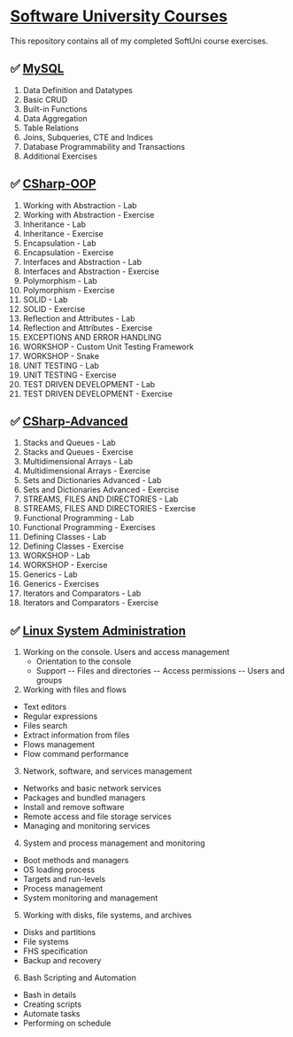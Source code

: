 # [Software University Courses](https://softuni.bg/)
This repository contains all of my completed SoftUni course exercises.

<!---
### :white_check_mark: Algorithms-Fundamentals-with-CSharp :heavy_check_mark:
01. Recursion and Backtracking - Lab
02. Combinatorial Problems - Lab
03. Recursion and Combinatorial Problems - Exercise
04. Searching, Sorting and Greedy Algorithms - Lab
05. Graph Theory, Traversal and Shortest Paths - Lab
06. Graph Theory, Traversal and Shortest Paths - Exercise
07. Introduction to Dynamic Programming - Lab
08. Introduction to Dynamic Programming - Exercise
--->
<!---
## :white_check_mark: CSharp-Web-Basics :heavy_check_mark:
- Web Server - HTTP Protocol
- Web Server - Asynchronous Processing
- Web Server - State Management
- Workshop
- MVC Introduction
- MVC Advanced - View Engine
- Workshop
- MVC Advanced - IOC and Data Binding
- Workshop
--->
<!---
## :white_check_mark: Entity-Framework-Core :heavy_check_mark:
01. EXERCISE: FETCHING RESULTSETS WITH ADO.NET
02. EXERCISE: ORM FUNDAMENTALS
03. Entity Framework Introduction
04. Code-First
05. Entity Relations
06. Advanced Querying
07. EXERCISE: C# AUTO MAPPING OBJECTS
08. JavaScript Object Notation - JSON
09. Extensible Markup Language - XML
10. EXERCISE: DESIGN PATTERNS
11. EXERCISE: BEST PRACTICES AND ARCHITECTURE
12. WORKSHOP - ASP.NET CORE
--->

## :white_check_mark: [MySQL](https://github.com/imp111/SoftUni/tree/main/05.%20MySQL)
01. Data Definition and Datatypes
02. Basic CRUD
03. Built-in Functions
04. Data Aggregation
05. Table Relations
06. Joins, Subqueries, CTE and Indices
07. Database Programmability and Transactions
08. Additional Exercises

## :white_check_mark: [CSharp-OOP](https://github.com/imp111/SoftUni/tree/main/02.%20C%23%20OOP)
01. Working with Abstraction - Lab
02. Working with Abstraction - Exercise
03. Inheritance - Lab
04. Inheritance - Exercise
05. Encapsulation - Lab
06. Encapsulation - Exercise
07. Interfaces and Abstraction - Lab
08. Interfaces and Abstraction - Exercise
09. Polymorphism - Lab
10. Polymorphism - Exercise
11. SOLID - Lab
12. SOLID - Exercise
13. Reflection and Attributes - Lab
14. Reflection and Attributes - Exercise
15. EXCEPTIONS AND ERROR HANDLING
16. WORKSHOP - Custom Unit Testing Framework
17. WORKSHOP - Snake
18. UNIT TESTING - Lab
19. UNIT TESTING - Exercise
20. TEST DRIVEN DEVELOPMENT - Lab
21. TEST DRIVEN DEVELOPMENT - Exercise

## :white_check_mark: [CSharp-Advanced](https://github.com/imp111/SoftUni/tree/main/03.%20C%23%20Advanced)
01. Stacks and Queues - Lab
02. Stacks and Queues - Exercise
03. Multidimensional Arrays - Lab
04. Multidimensional Arrays - Exercise
05. Sets and Dictionaries Advanced - Lab
06. Sets and Dictionaries Advanced - Exercise
07. STREAMS, FILES AND DIRECTORIES - Lab
08. STREAMS, FILES AND DIRECTORIES - Exercise
09. Functional Programming - Lab
10. Functional Programming - Exercises
11. Defining Classes - Lab
12. Defining Classes - Exercise
13. WORKSHOP - Lab
14. WORKSHOP - Exercise
15. Generics - Lab
16. Generics - Exercises
17. Iterators and Comparators - Lab
18. Iterators and Comparators - Exercise


## :white_check_mark: [Linux System Administration](https://github.com/imp111/SoftUni/tree/main/Linux%20System%20Administration%20-%20Fundamentals)
01. Working on the console. Users and access management
    - Orientation to the console
    - Support
  -- Files and directories
  -- Access permissions
  -- Users and groups
02. Working with files and flows
  - Text editors
  - Regular expressions
  - Files search
  - Extract information from files
  - Flows management
  - Flow command performance
03. Network, software, and services management
  - Networks and basic network services
  - Packages and bundled managers
  - Install and remove software
  - Remote access and file storage services
  - Managing and monitoring services
04. System and process management and monitoring
  - Boot methods and managers
  - OS loading process
  - Targets and run-levels
  - Process management
  - System monitoring and management
05. Working with disks, file systems, and archives
  - Disks and partitions
  - File systems
  - FHS specification
  - Backup and recovery
06. Bash Scripting and Automation
  - Bash in details
  - Creating scripts
  - Automate tasks
  - Performing on schedule

<!---
## :white_check_mark: [Fundamentals-with-CSharp](https://github.com/imp111/SoftUni/tree/main/01.%20C%23%20Fundamentals)
01. Intro And Basic Syntax - Lab
02. Intro And Basic Syntax - Exercise
03. Intro And Basic Syntax - More Exercise
04. Data Types And Variables - Lab
05. Data Types And Variables - Exercise
06. Data Types And Variables - More Exercises
07. Arrays - Lab
08. Arrays - Exercise
09. Arrays - More Exercise
10. Methods - Lab
11. Methods - Exercise
12. Methods - More Exercise
13. Lists - Lab
14. Lists - Exercise
15. Lists - More Exercise
16. Objects And Classes - Lab
17. Objects And Classes - Exercise
18. Objects And Classes - More Exercise
19. Associative Arrays - Lab
20. Associative Arrays - Exercise
21. Associative Arrays - More Exercise
22. Text Processing And Regular Expressions - Lab
23. Text Processing And Regular Expressions - Exercise
24. Text Processing And Regular Expressions - More Exercise
25. Basic Web - Lab - Phonebook
26. Basic Web - Exercise - CalculatorApp
27. Basic CRUD - Lab - ToDoList
28. Basic CRUD - Exercise - TeisterMask
29. Web Project - SoftUniTwitter
30. Web Project - Exercise - Forum

## :white_check_mark: [Windows System Administration](https://softuni.bg/trainings/3798/windows-system-administration-june-2022)
01. Introduction to Windows Server
02. Basic Services and Components
03. Fundamentals of Active Directory
04. Advanced Services
05. Additional Techniques in Active Directory
06. System Monitoring and Maintenance
07. PowerShell
--->
